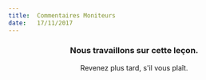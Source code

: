 ```yaml
---
title:  Commentaires Moniteurs
date:   17/11/2017
---
```


### <center>Nous travaillons sur cette leçon.</center>
<center>Revenez plus tard, s'il vous plaît.</center>